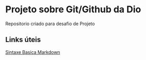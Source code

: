 # Projeto sobre Git/Github da Dio
Repositorio criado para desafio de Projeto 
## Links úteis
[Sintaxe Basica Markdown](https:www.markdownguide.org/basic-syntax)
